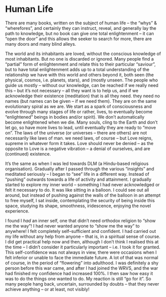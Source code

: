 # Human Life

There are many books, written on the subject of human life – the “whys” & “wherefores”, and certainly they can instruct, reveal, and generally lay the path to knowledge, but no book can give one total enlightenment – it can “open the door” and this allows the seeker to search for more, there are many doors and many blind alleys.

The world and its inhabitants are loved, without the conscious knowledge of most inhabitants. But no one is discarded or ignored. Many people find a “partial” form of enlightenment and relate this to their particular “saviour”, but to have total enlightenment adds up to a total understanding of the relationship we have with this world and others beyond it, both seen (the physical, cosmos, i.e. planets, stars), and (mostly unseen. The people who guide us mostly – without our knowledge, can be reached if we really need this – but it’s not necessary – all they want is to help us, and if we acknowledge their existence (meditation) that is all they need. they need no names (but names can be given – if we need them). They are on the same evolutionary spiral as we are. We start as a spark of consciousness and evolve through many stages of life or rather, lives, to eventually become “enlightened” beings in bodies and/or spirit). We don’t automatically become enlightened when we die. Many souls, cling to the Earth and don’t let go, so have more lives to lead, until eventually they are ready to “move on”. The laws of the universe (or universes – there are others) are not necessarily like laws of man. we need laws, of course – but Love reigns, supreme in whatever form it takes. Love should never be denied – as the opposite to Love is a negative vibration – a denial of ourselves, and are (continued) existence.

It’s the same as when I was led towards DLM (a Hindu-based religious organisation). Gradually after I passed through the various “insights” and meditated seriously – I began to “see” life in a different way. Instead of “pushing” outwards towards a life of activity and attainment. I gradually started to explore my inner world – something I had never acknowledged or felt it necessary to do. It was like sitting in a balloon. I could see out all around, but instead of pushing against the walls of the balloon in an attempt to free myself, I sat inside, contemplating the security of being inside this space, studying its shape, smoothness, iridescence, enjoying the novel experience.

I found I *had* an inner self, one that didn’t need orthodox religion to “show me the way”! I had never wanted anyone to “show me the way” to anywhere! I felt completely self–sufficient and confident. I had carried out my life without any help from anyone – that is, in a spiritual sense of course. I did get practical help now and then, although I don’t think I realised this at the time – I didn’t consider it particularly important – i.e. I took it for granted. This self-confidence was not always in view, there were occasions when I felt inferior or unable to face the immediate future. A lot of that was normal of course, in the period of “flowering” into adulthood. I was definitely a shy person before this war came, and after I had joined the WRVS, and the war had finished my confidence had increased 100%. I then saw how easy it was to do the things one wanted to do. My reaction is still “go for it”. So many people hang back, uncertain, surrounded by doubts – that they never achieve anything – or at least, not visibly!